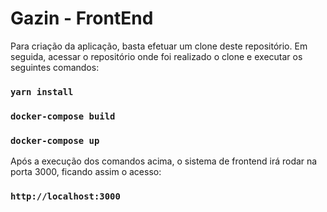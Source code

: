 # Gazin - FrontEnd

Para criação da aplicação, basta efetuar um clone deste repositório. Em seguida, acessar o repositório onde foi realizado o clone e executar os seguintes comandos:

### `yarn install`
### `docker-compose build`
### `docker-compose up`

Após a execução dos comandos acima, o sistema de frontend irá rodar na porta 3000, ficando assim o acesso:

### `http://localhost:3000`
